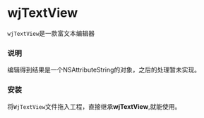 # wjTextView

`wjTextView`是一款富文本编辑器

### 说明
  编辑得到结果是一个NSAttributeString的对象，之后的处理暂未实现。
  
### 安装
  将`WjTextView`文件拖入工程，直接继承**wjTextView**,就能使用。